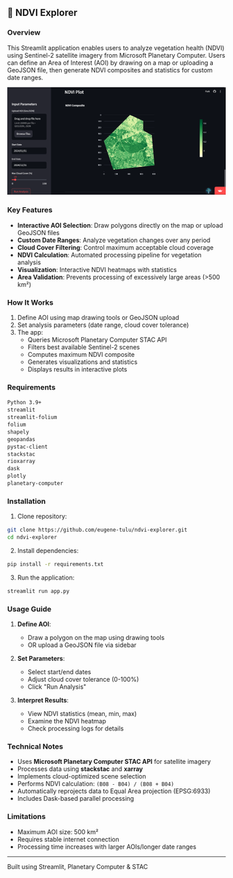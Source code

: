 ## 🌿 NDVI Explorer

### Overview
This Streamlit application enables users to analyze vegetation health (NDVI) using Sentinel-2 satellite imagery from Microsoft Planetary Computer. Users can define an Area of Interest (AOI) by drawing on a map or uploading a GeoJSON file, then generate NDVI composites and statistics for custom date ranges.

![App Screenshot](screenshot.png)

### Key Features
- **Interactive AOI Selection**: Draw polygons directly on the map or upload GeoJSON files
- **Custom Date Ranges**: Analyze vegetation changes over any period
- **Cloud Cover Filtering**: Control maximum acceptable cloud coverage
- **NDVI Calculation**: Automated processing pipeline for vegetation analysis
- **Visualization**: Interactive NDVI heatmaps with statistics
- **Area Validation**: Prevents processing of excessively large areas (>500 km²)

### How It Works
1. Define AOI using map drawing tools or GeoJSON upload
2. Set analysis parameters (date range, cloud cover tolerance)
3. The app:
   - Queries Microsoft Planetary Computer STAC API
   - Filters best available Sentinel-2 scenes
   - Computes maximum NDVI composite
   - Generates visualizations and statistics
   - Displays results in interactive plots

### Requirements
```bash
Python 3.9+
streamlit
streamlit-folium
folium
shapely
geopandas
pystac-client
stackstac
rioxarray
dask
plotly
planetary-computer
```

### Installation
1. Clone repository:
```bash
git clone https://github.com/eugene-tulu/ndvi-explorer.git
cd ndvi-explorer
```

2. Install dependencies:
```bash
pip install -r requirements.txt
```

3. Run the application:
```bash
streamlit run app.py
```

### Usage Guide
1. **Define AOI**:
   - Draw a polygon on the map using drawing tools
   - OR upload a GeoJSON file via sidebar

2. **Set Parameters**:
   - Select start/end dates
   - Adjust cloud cover tolerance (0-100%)
   - Click "Run Analysis"

3. **Interpret Results**:
   - View NDVI statistics (mean, min, max)
   - Examine the NDVI heatmap
   - Check processing logs for details

### Technical Notes
- Uses **Microsoft Planetary Computer STAC API** for satellite imagery
- Processes data using **stackstac** and **xarray**
- Implements cloud-optimized scene selection
- Performs NDVI calculation: `(B08 - B04) / (B08 + B04)`
- Automatically reprojects data to Equal Area projection (EPSG:6933)
- Includes Dask-based parallel processing

### Limitations
- Maximum AOI size: 500 km²
- Requires stable internet connection
- Processing time increases with larger AOIs/longer date ranges

---
Built using Streamlit, Planetary Computer & STAC

